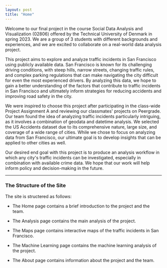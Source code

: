 ```yaml
---
layout: post
title: "Home"
---
```


Welcome to our final project in the course Social Data Analysis and Visualization (02806) offered by the Technical University of Denmark in spring 2023. We are a group of 3 students with different backgrounds and experiences, and we are excited to collaborate on a real-world data analysis project.

This project aims to explore and analyze traffic incidents in San Francisco using publicly available data. San Francisco is known for its challenging driving conditions, with steep hills, narrow streets, changing traffic rules, and complex parking regulations that can make navigating the city difficult for even the most experienced drivers. By analyzing this data, we hope to gain a better understanding of the factors that contribute to traffic incidents in San Francisco and ultimately inform strategies for reducing accidents and improving road safety in the city.

We were inspired to choose this project after participating in the class-wide Project Assignment A and reviewing our classmates' projects on Peergrade. Our team found the idea of analyzing traffic incidents particularly intriguing, as it involves a combination of geodata and datetime analysis. We selected the US Accidents dataset due to its comprehensive nature, large size, and coverage of a wide range of cities. While we chose to focus on analyzing data from San Francisco, our ultimate goal is to develop insights that can be applied to other cities as well.

Our desired end goal with this project is to produce an analysis workflow in which any city's traffic incidents can be investigated, especially in combination with available crime data. We hope that our work will help inform policy and decision-making in the future.

<hr class="page-content-divider">

<h3>The Structure of the Site</h3>

The site is structered as follows:

- The Home page contains a brief introduction to the project and the team.

- The Analysis page contains the main analysis of the project.

- The Maps page contains interactive maps of the traffic incidents in San Francisco.

- The Machine Learning page contains the machine learning analysis of the project.

- The About page contains information about the project and the team.


